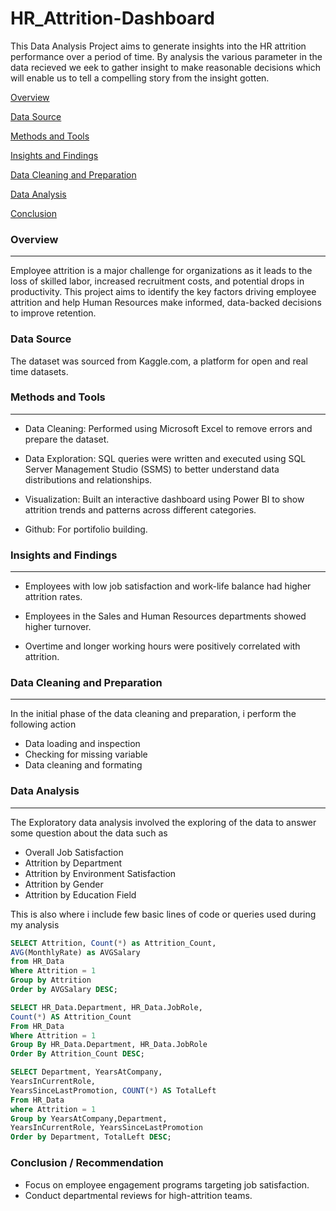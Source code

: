 # HR_Attrition-Dashboard
This Data Analysis Project aims to generate insights into the HR attrition performance over a period of time. By analysis the various parameter in the data recieved we eek to gather insight to make reasonable decisions  which will enable us to tell a compelling story from the insight gotten.

[Overview](#overview)

[Data Source](#data-source)

[Methods and Tools](#methods-and-tools)

[Insights and Findings](#insights-and-findings)

[Data Cleaning and Preparation](#data-cleaning-and-preparation)

[Data Analysis](#data-analysis)

[Conclusion](#conclusion)

### Overview
---
Employee attrition is a major challenge for organizations as it leads to the loss of skilled labor, increased recruitment costs, and potential drops in productivity.
This project aims to identify the key factors driving employee attrition and help Human Resources make informed, data-backed decisions to improve retention.

### Data Source
The dataset was sourced from Kaggle.com, a platform for open and real time datasets.

### Methods and Tools
---
- Data Cleaning: Performed using Microsoft Excel to remove errors and prepare the dataset.

- Data Exploration: SQL queries were written and executed using SQL Server Management Studio (SSMS) to better understand data distributions and relationships.

- Visualization: Built an interactive dashboard using Power BI to show attrition trends and patterns across different categories.

- Github: For portifolio building.

### Insights and Findings
---
- Employees with low job satisfaction and work-life balance had higher attrition rates.

- Employees in the Sales and Human Resources departments showed higher turnover.

- Overtime and longer working hours were positively correlated with attrition.

### Data Cleaning and Preparation 
---
In the initial phase of the data cleaning and preparation, i perform the following action
- Data loading and inspection
- Checking for missing variable
- Data cleaning and formating

### Data Analysis
---
The Exploratory data analysis involved the exploring of the data to answer some question about the data such as
- Overall Job Satisfaction
- Attrition by Department
- Attrition by Environment Satisfaction
- Attrition by Gender
- Attrition by Education Field
  
This is also where i include few basic lines of code or queries used during my analysis

```SQL
SELECT Attrition, Count(*) as Attrition_Count,
AVG(MonthlyRate) as AVGSalary
from HR_Data
Where Attrition = 1
Group by Attrition
Order by AVGSalary DESC;
```
```SQL
SELECT HR_Data.Department, HR_Data.JobRole, 
Count(*) AS Attrition_Count
From HR_Data
Where Attrition = 1
Group By HR_Data.Department, HR_Data.JobRole
Order By Attrition_Count DESC;
```
```SQL
SELECT Department, YearsAtCompany, 
YearsInCurrentRole, 
YearsSinceLastPromotion, COUNT(*) AS TotalLeft
From HR_Data
where Attrition = 1 
Group by YearsAtCompany,Department, 
YearsInCurrentRole, YearsSinceLastPromotion
Order by Department, TotalLeft DESC;
```

### Conclusion / Recommendation
- Focus on employee engagement programs targeting job satisfaction.
- Conduct departmental reviews for high-attrition teams.


